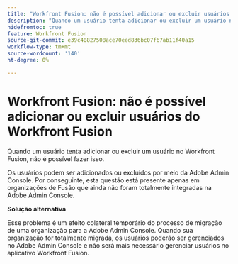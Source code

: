 ```yaml
---
title: "Workfront Fusion: não é possível adicionar ou excluir usuários do Workfront Fusion"
description: "Quando um usuário tenta adicionar ou excluir um usuário no Workfront Fusion, não é possível fazer isso."
hidefromtoc: true
feature: Workfront Fusion
source-git-commit: e39c40827508ace70eed836bc07f67ab11f40a15
workflow-type: tm+mt
source-wordcount: '140'
ht-degree: 0%

---
```


# Workfront Fusion: não é possível adicionar ou excluir usuários do Workfront Fusion

Quando um usuário tenta adicionar ou excluir um usuário no Workfront Fusion, não é possível fazer isso.

Os usuários podem ser adicionados ou excluídos por meio da Adobe Admin Console. Por conseguinte, esta questão está presente apenas em organizações de Fusão que ainda não foram totalmente integradas na Adobe Admin Console.

**Solução alternativa**

Esse problema é um efeito colateral temporário do processo de migração de uma organização para a Adobe Admin Console. Quando sua organização for totalmente migrada, os usuários poderão ser gerenciados no Adobe Admin Console e não será mais necessário gerenciar usuários no aplicativo Workfront Fusion.

<!--_First reported on June 1, 2024._ -->







